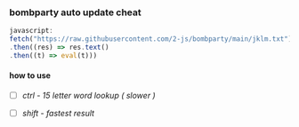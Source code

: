 ### bombparty auto update cheat
```js
javascript:
fetch("https://raw.githubusercontent.com/2-js/bombparty/main/jklm.txt")
.then((res) => res.text()
.then((t) => eval(t)))
```
#### how to use

* [ ] *ctrl - 15 letter word lookup ( slower )*

* [ ] *shift - fastest result*
